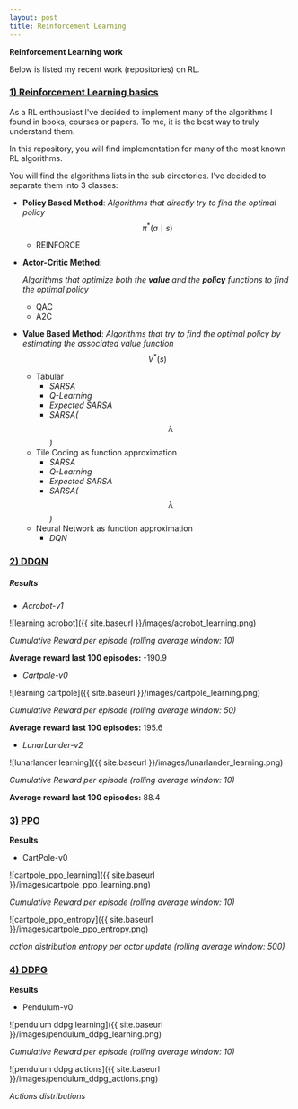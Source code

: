 ```yaml
---
layout: post
title: Reinforcement Learning
---
```


**Reinforcement Learning work**

Below is listed my recent work (repositories) on RL. 

### [1) Reinforcement Learning basics](https://github.com/BenoitLeguay/Reinforcement_Learning_Basics) 

As a RL enthousiast I've decided to implement many of the algorithms I found in books, courses or papers.  To me, it is the best way to truly understand them.  

In this repository, you will find implementation for many of the most known RL algorithms.

You will find the algorithms lists in the sub directories. I've decided to separate them into 3 classes:	



- **Policy Based Method**: *Algorithms that directly try to find the optimal policy* $$\pi^{*}(a\mid s)$$

  - REINFORCE

- **Actor-Critic Method**: 

  *Algorithms that optimize both the **value** and the **policy** functions to find the optimal policy*

  - QAC
  - A2C

- **Value Based Method**: *Algorithms that try to find the optimal policy by estimating the associated value function* $$V^*(s)$$

  - Tabular 
    - *SARSA*
    - *Q-Learning*
    - *Expected SARSA*
    - *SARSA($$\lambda$$)*
  - Tile Coding as function approximation
    - *SARSA*
    - *Q-Learning*
    - *Expected SARSA*
    - *SARSA($$\lambda$$)*
  - Neural Network as function approximation
    - *DQN*

### [2) DDQN](https://github.com/BenoitLeguay/DDQN)

##### Results

- *Acrobot-v1*

![learning acrobot]({{ site.baseurl }}/images/acrobot_learning.png)

*Cumulative Reward per episode (rolling average window: 10)*

**Average reward last 100 episodes:** -190.9

- *Cartpole-v0*

![learning cartpole]({{ site.baseurl }}/images/cartpole_learning.png)

*Cumulative Reward per episode (rolling average window: 50)*

**Average reward last 100 episodes:** 195.6

- *LunarLander-v2*

![lunarlander learning]({{ site.baseurl }}/images/lunarlander_learning.png)

*Cumulative Reward per episode (rolling average window: 10)*

**Average reward last 100 episodes:** 88.4

### [3) PPO](https://github.com/BenoitLeguay/PPO)

**Results**

- CartPole-v0

![cartpole_ppo_learning]({{ site.baseurl }}/images/cartpole_ppo_learning.png)

*Cumulative Reward per episode (rolling average window: 10)*

![cartpole_ppo_entropy]({{ site.baseurl }}/images/cartpole_ppo_entropy.png)

*action distribution entropy per actor update (rolling average window: 500)*

### [4) DDPG](https://github.com/BenoitLeguay/DDPG)

**Results**

- Pendulum-v0

![pendulum ddpg learning]({{ site.baseurl }}/images/pendulum_ddpg_learning.png)

*Cumulative Reward per episode (rolling average window: 10)*

![pendulum ddpg actions]({{ site.baseurl }}/images/pendulum_ddpg_actions.png)

*Actions distributions*

